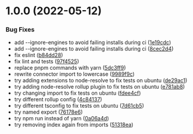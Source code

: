 # 1.0.0 (2022-05-12)


### Bug Fixes

* add --ignore-engines to avoid failing installs during ci ([1e19cdc](https://github.com/whitelabel-market/wallet-connector/commit/1e19cdc22ad8501cd00b3b483c97bbfcc976bdb0))
* add --ignore-engines to avoid failing installs during ci ([8cec2d4](https://github.com/whitelabel-market/wallet-connector/commit/8cec2d4007702214ba887f80508c496d01c03bbe))
* fix eslint ([b84dd28](https://github.com/whitelabel-market/wallet-connector/commit/b84dd287ee8994d9b9a07069b57f41f3a163380b))
* fix lint and tests ([97f4525](https://github.com/whitelabel-market/wallet-connector/commit/97f452557cf7a38fe6bf6ec7a19e8fd711154355))
* replace pnpm commands with yarn ([5dc3ff9](https://github.com/whitelabel-market/wallet-connector/commit/5dc3ff98dfcf2debe887a2d83d991b9fea00c56c))
* rewrite connector import to lowercase ([9989f9c](https://github.com/whitelabel-market/wallet-connector/commit/9989f9c717da3df00494d79e598596dbc04ded6c))
* try adding extensions to node-resolve to fix tests on ubuntu ([de29ac1](https://github.com/whitelabel-market/wallet-connector/commit/de29ac1031060bce6c64b846953e98bdd82fe073))
* try adding node-resolve rollup plugin to fix tests on ubuntu ([e781ab8](https://github.com/whitelabel-market/wallet-connector/commit/e781ab80153da750b53a003676af32e836e78f39))
* try changing import to fix tests on ubuntu ([fdee4cf](https://github.com/whitelabel-market/wallet-connector/commit/fdee4cfa6ae40d579ca0ef5fbfcf3f13138da1e4))
* try different rollup config ([4c84137](https://github.com/whitelabel-market/wallet-connector/commit/4c841372e9a8c97cd9395d08d815ea7b74922da1))
* try different tsconfig to fix tests on ubuntu ([7d61cb5](https://github.com/whitelabel-market/wallet-connector/commit/7d61cb506bb254dfc95041aa48cf7fa628ab7dce))
* try named export ([76178e6](https://github.com/whitelabel-market/wallet-connector/commit/76178e6e3a5476650de39e8c23dc1552e7fef272))
* try npm run instead of yarn ([0a06a4d](https://github.com/whitelabel-market/wallet-connector/commit/0a06a4d22717a314dce8044ecd10e6bf66e3458a))
* try removing index again from imports ([51318ea](https://github.com/whitelabel-market/wallet-connector/commit/51318ea0bf60a6c63cd0b3fbba2e3159ce24c39e))
